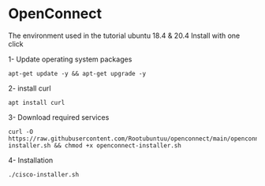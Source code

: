 # OpenConnect
The environment used in the tutorial ubuntu 18.4 & 20.4
Install with one click

1- Update operating system packages 

```
apt-get update -y && apt-get upgrade -y
```
2- install curl 

```
apt install curl
```
3- Download required services

```
curl -O https://raw.githubusercontent.com/Rootubuntuu/openconnect/main/openconnect-installer.sh && chmod +x openconnect-installer.sh
```
4- Installation

```
./cisco-installer.sh
```
